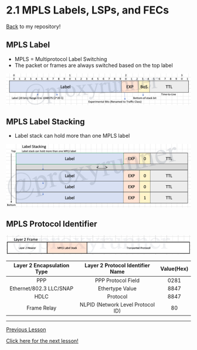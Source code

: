 # 2.1 MPLS Labels, LSPs, and FECs

[Back](../README.md) to my repository!

## MPLS Label

* MPLS = Multiprotocol Label Switching
* The packet or frames are always switched based on the top label

![MPLS Label Anatomy](../img/MPLS-label_FINAL.png)

## MPLS Label Stacking

* Label stack can hold more than one MPLS label

![MPLS Label Stacking](../img/MPLS-label-stacking.png)

## MPLS Protocol Identifier

![Layer 2 Frame](../img/layer2-frame.png)

|Layer 2 Encapsulation Type|Layer 2 Protocol Identifier Name| Value(Hex)|
|:-:|:-:|:-:|
| PPP | PPP Protocol Field | 0281 |
| Ethernet/802.3 LLC/SNAP| Ethertype Value | 8847 |
| HDLC | Protocol | 8847 |
| Frame Relay | NLPID (Network Level Protocol ID) | 80 |

___

[Previous Lesson](./1.md)

[Click here for the next lesson!](./2.2.md)
